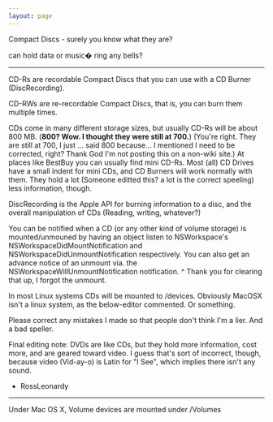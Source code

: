 ```yaml
---
layout: page
---
```


Compact Discs - surely you know what they are?

can hold data or music� ring any bells?

----
CD-Rs are recordable Compact Discs that you can use with a CD Burner (DiscRecording).

CD-RWs are re-recordable Compact Discs, that is, you can burn them multiple times.

CDs come in many different storage sizes, but usually CD-Rs will be about 800 MB. (**800? Wow. I thought they were still at 700.**) (You're right. They are still at 700, I just ... said 800 because... I mentioned I need to be corrected, right? Thank God I'm not posting this on a non-wiki site.)  At places like BestBuy you can usually find mini CD-Rs. Most (all) CD Drives have a small indent for mini CDs, and CD Burners will work normally with them. They hold a lot (Someone editted this? a lot is the correct speeling) less information, though.

DiscRecording is the Apple API for burning information to a disc, and the overall manipulation of CDs (Reading, writing, whatever?)

You can be notified when a CD (or any other kind of volume storage) is mounted/unmouned by having an object listen to NSWorkspace's NSWorkspaceDidMountNotification and NSWorkspaceDidUnmountNotification respectively. You can also get an advance notice of an unmount via. the NSWorkspaceWillUnmountNotification notification.
^ Thank you for clearing that up, I forgot the unmount.

In most Linux systems CDs will be mounted to /devices. Obviously MacOSX isn't a linux system, as the below-editor commented.
Or something.

Please correct any mistakes I made so that people don't think I'm a lier. And a bad speller.

Final editing note: DVDs are like CDs, but they hold more information, cost more, and are geared toward video. I guess that's sort of incorrect, though, because video (Vid-ay-o) is Latin for "I See", which implies there isn't any sound.
- RossLeonardy

----
Under Mac OS X, Volume devices are mounted under /Volumes
